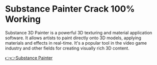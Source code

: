 # Substance Painter Crack 100% Working

Substance 3D Painter is a powerful 3D texturing and material application software. It allows artists to paint directly onto 3D models, applying materials and effects in real-time. It's a popular tool in the video game industry and other fields for creating visually rich 3D content. 


[👉👉Substance Painter](https://cryptoupdates.info/dl/)
